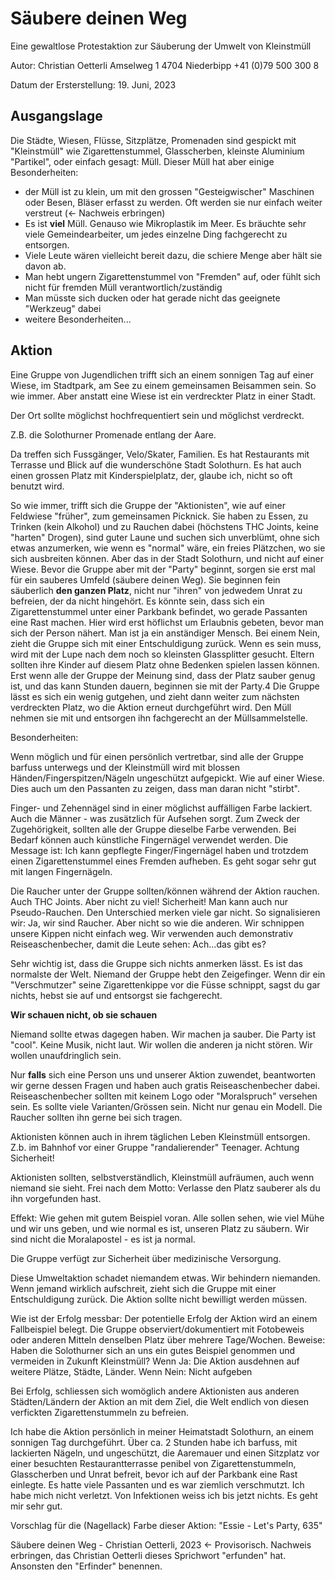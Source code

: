 # Säubere deinen Weg

Eine gewaltlose Protestaktion zur Säuberung der Umwelt von Kleinstmüll

Autor:
Christian Oetterli
Amselweg 1
4704 Niederbipp
+41 (0)79 500 300 8

Datum der Ersterstellung: 19. Juni, 2023

## Ausgangslage

Die Städte, Wiesen, Flüsse, Sitzplätze, Promenaden sind gespickt mit "Kleinstmüll" wie Zigarettenstummel, Glasscherben, kleinste Aluminium "Partikel", oder einfach gesagt: Müll.
Dieser Müll hat aber einige Besonderheiten:

- der Müll ist zu klein, um mit den grossen "Gesteigwischer" Maschinen oder Besen, Bläser erfasst zu werden. Oft werden sie nur einfach weiter verstreut (<- Nachweis erbringen)
- Es ist **viel** Müll. Genauso wie Mikroplastik im Meer. Es bräuchte sehr viele Gemeindearbeiter, um jedes einzelne Ding fachgerecht zu entsorgen.
- Viele Leute wären vielleicht bereit dazu, die schiere Menge aber hält sie davon ab.
- Man hebt ungern Zigarettenstummel von "Fremden" auf, oder fühlt sich nicht für fremden Müll verantwortlich/zuständig
- Man müsste sich ducken oder hat gerade nicht das geeignete "Werkzeug" dabei
- weitere Besonderheiten...

## Aktion
Eine Gruppe von Jugendlichen trifft sich an einem sonnigen Tag auf einer Wiese, im Stadtpark, am See zu einem gemeinsamen Beisammen sein. So wie immer.
Aber anstatt eine Wiese ist ein verdreckter Platz in einer Stadt.

Der Ort sollte möglichst hochfrequentiert sein und möglichst verdreckt.

Z.B. die Solothurner Promenade entlang der Aare.

Da treffen sich Fussgänger, Velo/Skater, Familien. Es hat Restaurants mit Terrasse und Blick auf die wunderschöne Stadt Solothurn.
Es hat auch einen grossen Platz mit Kinderspielplatz, der, glaube ich, nicht so oft benutzt wird.

So wie immer, trifft sich die Gruppe der "Aktionisten", wie auf einer Feldwiese "früher", zum gemeinsamen Picknick.
Sie haben zu Essen, zu Trinken (kein Alkohol) und zu Rauchen dabei (höchstens THC Joints, keine "harten" Drogen), sind guter Laune und suchen sich unverblümt, ohne sich etwas anzumerken, wie wenn es "normal" wäre, ein freies Plätzchen, wo sie sich ausbreiten können.
Aber das in der Stadt Solothurn, und nicht auf einer Wiese.
Bevor die Gruppe aber mit der "Party" beginnt, sorgen sie erst mal für ein sauberes Umfeld (säubere deinen Weg).
Sie beginnen fein säuberlich **den ganzen Platz**, nicht nur "ihren" von jedwedem Unrat zu befreien, der da nicht hingehört.
Es könnte sein, dass sich ein Zigarettenstummel unter einer Parkbank befindet, wo gerade Passanten eine Rast machen. Hier wird erst höflichst um Erlaubnis gebeten, bevor man sich der Person nähert. Man ist ja ein anständiger Mensch. Bei einem Nein, zieht die Gruppe sich mit einer Entschuldigung zurück.
Wenn es sein muss, wird mit der Lupe nach dem noch so kleinsten Glassplitter gesucht.
Eltern sollten ihre Kinder auf diesem Platz ohne Bedenken spielen lassen können.
Erst wenn alle der Gruppe der Meinung sind, dass der Platz sauber genug ist, und das kann Stunden dauern, beginnen sie mit der Party.4
Die Gruppe lässt es sich ein wenig gutgehen, und zieht dann weiter zum nächsten verdreckten Platz, wo die Aktion erneut durchgeführt wird.
Den Müll nehmen sie mit und entsorgen ihn fachgerecht an der Müllsammelstelle.

Besonderheiten:

Wenn möglich und für einen persönlich vertretbar, sind alle der Gruppe barfuss unterwegs und der Kleinstmüll wird mit blossen Händen/Fingerspitzen/Nägeln ungeschützt aufgepickt. Wie auf einer Wiese. Dies auch um den Passanten zu zeigen, dass man daran nicht "stirbt".

Finger- und Zehennägel sind in einer möglichst auffälligen Farbe lackiert. Auch die Männer - was zusätzlich für Aufsehen sorgt.
Zum Zweck der Zugehörigkeit, sollten alle der Gruppe dieselbe Farbe verwenden.
Bei Bedarf können auch künstliche Fingernägel verwendet werden. Die Message ist: Ich kann gepflegte Finger/Fingernägel haben und trotzdem einen Zigarettenstummel eines Fremden aufheben.
Es geht sogar sehr gut mit langen Fingernägeln.

Die Raucher unter der Gruppe sollten/können während der Aktion rauchen. Auch THC Joints. Aber nicht zu viel! Sicherheit!
Man kann auch nur Pseudo-Rauchen. Den Unterschied merken viele gar nicht.
So signalisieren wir: Ja, wir sind Raucher. Aber nicht so wie die anderen. Wir schnippen unsere Kippen nicht einfach weg.
Wir verwenden auch demonstrativ Reiseaschenbecher, damit die Leute sehen: Ach...das gibt es?

Sehr wichtig ist, dass die Gruppe sich nichts anmerken lässt. Es ist das normalste der Welt. Niemand der Gruppe hebt den Zeigefinger.
Wenn dir ein "Verschmutzer" seine Zigarettenkippe vor die Füsse schnippt, sagst du gar nichts, hebst sie auf und entsorgst sie fachgerecht.

**Wir schauen nicht, ob sie schauen**

Niemand sollte etwas dagegen haben. Wir machen ja sauber. Die Party ist "cool". Keine Musik, nicht laut. Wir wollen die anderen ja nicht stören. Wir wollen unaufdringlich sein.

Nur **falls** sich eine Person uns und unserer Aktion zuwendet, beantworten wir gerne dessen Fragen und haben auch gratis Reiseaschenbecher dabei.
Reiseaschenbecher sollten mit keinem Logo oder "Moralspruch" versehen sein.
Es sollte viele Varianten/Grössen sein. Nicht nur genau ein Modell.
Die Raucher sollten ihn gerne bei sich tragen.

Aktionisten können auch in ihrem täglichen Leben Kleinstmüll entsorgen. Z.b. im Bahnhof vor einer Gruppe "randalierender" Teenager. Achtung Sicherheit!

Aktionisten sollten, selbstverständlich, Kleinstmüll aufräumen, auch wenn niemand sie sieht.
Frei nach dem Motto: Verlasse den Platz sauberer als du ihn vorgefunden hast.

Effekt:
Wie gehen mit gutem Beispiel voran.
Alle sollen sehen, wie viel Mühe und wir uns geben, und wie normal es ist, unseren Platz zu säubern.
Wir sind nicht die Moralapostel - es ist ja normal.

Die Gruppe verfügt zur Sicherheit über medizinische Versorgung.

Diese Umweltaktion schadet niemandem etwas. Wir behindern niemanden. Wenn jemand wirklich aufschreit, zieht sich die Gruppe mit einer Entschuldigung zurück.
Die Aktion sollte nicht bewilligt werden müssen.

Wie ist der Erfolg messbar:
Der potentielle Erfolg der Aktion wird an einem Fallbeispiel belegt.
Die Gruppe observiert/dokumentiert mit Fotobeweis oder anderen Mitteln denselben Platz über mehrere Tage/Wochen.
Beweise: Haben die Solothurner sich an uns ein gutes Beispiel genommen und vermeiden in Zukunft Kleinstmüll?
Wenn Ja: Die Aktion ausdehnen auf weitere Plätze, Städte, Länder.
Wenn Nein: Nicht aufgeben

Bei Erfolg, schliessen sich womöglich andere Aktionisten aus anderen Städten/Ländern der Aktion an mit dem Ziel, die Welt endlich von diesen verfickten Zigarettenstummeln zu befreien.

Ich habe die Aktion persönlich in meiner Heimatstadt Solothurn, an einem sonnigen Tag durchgeführt.
Über ca. 2 Stunden habe ich barfuss, mit lackierten Nägeln, und ungeschützt, die Aaremauer und einen Sitzplatz vor einer besuchten Restaurantterrasse penibel von Zigarettenstummeln, Glasscherben und Unrat befreit, bevor ich auf der Parkbank eine Rast einlegte.
Es hatte viele Passanten und es war ziemlich verschmutzt.
Ich habe mich nicht verletzt. Von Infektionen weiss ich bis jetzt nichts. Es geht mir sehr gut.

Vorschlag für die (Nagellack) Farbe dieser Aktion:
"Essie - Let's Party, 635"

Säubere deinen Weg - Christian Oetterli, 2023 <- Provisorisch. Nachweis erbringen, das Christian Oetterli dieses Sprichwort "erfunden" hat. Ansonsten den "Erfinder" benennen.


